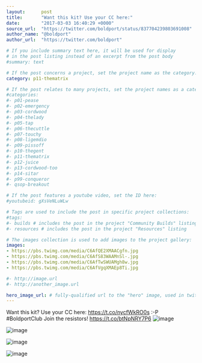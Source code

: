 ```yaml
---
layout:      post
title:       "Want this kit? Use your CC here:"
date:        "2017-03-03 16:40:29 +0000"
source_url:  "https://twitter.com/boldport/status/837704239803691008"
author_name: "@boldport"
author_url:  "https://twitter.com/boldport"

# If you include summary text here, it will be used for display
# in the post listing instead of an excerpt from the post body
#summary: text

# If the post concerns a project, set the project name as the category:
category: p11-thematrix

# If the post relates to many projects, set the project names as a categories array:
#categories:
#- p01-pease
#- p02-emergency
#- p03-cordwood
#- p04-thelady
#- p05-tap
#- p06-thecuttle
#- p07-touchy
#- p08-ligemdio
#- p09-pissoff
#- p10-thegent
#- p11-thematrix
#- p12-juice
#- p13-cordwood-too
#- p14-sitar
#- p99-conqueror
#- qsop-breakout

# If the post features a youtube video, set the ID here:
#youtubeid: gXsVeNLuWLw

# Tags are used to include the post in specific project collections:
#tags:
#- builds # includes the post in the project "Community Builds" listing
#- resources # includes the post in the project "Resources" listing

# The images collection is used to add images to the project gallery:
images:
- https://pbs.twimg.com/media/C6AfQE2XMAACgfn.jpg
- https://pbs.twimg.com/media/C6AfS83WAAMnSl-.jpg
- https://pbs.twimg.com/media/C6AfTwSWUAMgh8w.jpg
- https://pbs.twimg.com/media/C6AfVgqXMAEp8Ti.jpg

#- http://image.url
#- http://another_image.url

hero_image_url: # fully-qualified url to the "hero" image, used in twitter cards for example
---
```


Want this kit? Use your CC here: https://t.co/nycfWkRO0s :-P #BoldportClub Join the resistors! https://t.co/btNpNRY7P6
![image](https://pbs.twimg.com/media/C6AfQE2XMAACgfn.jpg)

![image](https://pbs.twimg.com/media/C6AfS83WAAMnSl-.jpg)

![image](https://pbs.twimg.com/media/C6AfTwSWUAMgh8w.jpg)

![image](https://pbs.twimg.com/media/C6AfVgqXMAEp8Ti.jpg)


